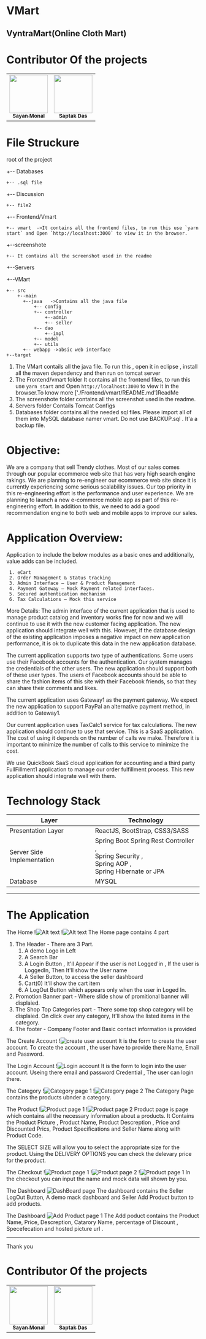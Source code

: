 # VMart

## VyntraMart(Online Cloth Mart)

# Contributor Of the projects

<table>
<tr>
<td align="center"> <a href="https://sayanmondal2098.github.io/"><img src="https://sayanmondal2098.github.io/img/profile.jpg" width="100px;" alt=""/><br /><sub><b>Sayan Monal</b></sub></a><br /></td>
<td align="center"> <a href="https://github.com/saptakds/VMart"><img src="https://avatars3.githubusercontent.com/u/38220110?s=460&v=4" width="100px;" alt=""/><br /><sub><b>Saptak Das</b></sub></a><br /></td>
</tr>
</table>

# File Struckure

root of the project

+-- Databases 

    +-- .sql file
    
+-- Discussion

    +-- file2
    
+-- Frontend/Vmart

    +-- vmart  ->It contains all the frontend files, to run this use `yarn start` and Open `http://localhost:3000` to view it in the browser.
+--screenshote

    +-- It contains all the screenshot used in the readme
    
+--Servers

+--VMart

    +-- src
        +--main
          +--java   ->Contains all the java file
              +-- config
              +-- controller
                  +--admin
                  +-- seller
              +-- dao
                  +--impl
              +-- model
              +-- utils
          +-- webapp ->absic web interface
    +--target

1. The VMart contails all the java file. To run this , open it in eclipse , install all the maven dependency and then run on tomcat server 
2. The Frontend/vmart folder It contains all the frontend files, to run this use `yarn start` and Open `http://localhost:3000` to view it in the browser.To know more ['./Frontend/vmart/README.md']ReadMe
3.  The screenshote folder contains all the screenshot used in the readme.
4. Servers folder Contails Tomcat Configs
5. Databases folder contains all the needed sql files. Please import all of them into MySQL database namer vmart.  Do not use BACKUP.sql . It'a a backup file.

# Objective:

  We are a company that sell Trendy clothes. Most of our sales comes through our popular ecommerce web site that has very high search engine rakings. We are planning to re-engineer our ecommerce web site since it is currently experiencing some serious scalability issues.
Our top priority in this re-engineering effort is the performance and user experience. We are planning to launch a new e-commerce mobile app as part of this re-engineering effort. In addition to this, we need to add a good recommendation engine to both web and mobile apps to improve our sales.

# Application Overview:
Application to include the below modules as a basic ones and additionally, value adds can be included.
     
     1. eCart
     2. Order Management & Status tracking
     3. Admin Interface – User & Product Management
     4. Payment Gateway – Mock Payment related interfaces.
     5. Secured authentication mechanism
     6. Tax Calculations – Mock this service
     
    
More Details:
     The admin interface of the current application that is used to manage product catalog and inventory works fine for now and we will continue to use it with the new customer facing application. The new application should integrate well with this. However, if the database design of the existing application imposes a negative impact on new application performance, it is ok to duplicate this data in the new application database.
  
   The current application supports two type of authentications. Some users use their Facebook accounts for the authentication. Our system manages the credentials of the other users. The new application should support both of these user types. The users of Facebook accounts should be able to share the fashion items of this site with their Facebook friends, so that they can share their comments and likes.
    
   The current application uses Gateway1 as the payment gateway. We expect the new application to support PayPal an alternative payment method, in addition to Gateway1.
    
   Our current application uses TaxCalc1 service for tax calculations. The new application should continue to use that service. This is a SaaS application. The cost of using it depends on the number of calls we make. Therefore it is important to minimize the number of calls to this service to minimize the cost.
    
   We use QuickBook SaaS cloud application for accounting and a third party FullFillment1 application to manage our order fulfillment process. This new application should integrate well with them.
    
    
# Technology Stack

| Layer  | Technology |
| ------------- | ------------- |
| Presentation Layer  | ReactJS, BootStrap, CSS3/SASS  |
| Server Side Implementation  | Spring Boot Spring Rest Controller , </br>Spring Security , </br>Spring AOP ,</br> Spring Hibernate or JPA  |
| Database  | MYSQL  |

 
- - - -

# The Application 

The Home
!![Alt text](screenshots/HOMELOGIN.png "Home page 1")
!![Alt text](screenshots/HomeLogOut.png "Home page 1") 
The Home page contains 4 part 
1. The Header - There are 3 Part. 
    1. A demo Logo in Left 
    2. A Search Bar 
    3. A Login Button , It'll Appear if the user is not Logged'in , If the user is LoggedIn, Then It'll show the User name
    4. A Seller Button, to access the seller dashboard 
    5. Cart(0) It'll show the cart item
    6. A LogOut Button which appears only when the user in Loged In.
2. Promotion Banner part -  Where slide show of promitional banner will displaied.
3. The Shop Top Categories part - There some top shop category will be displaied. On click over any category, It'll show the listed items in the category.
4. The footer - Company Footer and Basic contact information is provided

The Create Account
!![create user account](screenshots/CreateAcc.png "create user account")
It is the form to create the user account. To create the account , the user have to provide there Name, Email and Password. 

The Login Account
!![Login account](screenshots/Login.png "Login account")
It is the form to login into the user account. Useing there email and password Credential , The user can login there.

The Category
!![Category page 1](screenshots/UnderCat.png "Category page 1")
!![Category page 2](screenshots/underCat1.png "Category page 2") 
The Category Page contains the products ubnder a category.

The Product
!![Product page 1](screenshots/Product1.png "Product page 1")
!![Product page 2](screenshots/Product2.png "Product page 2") 
Product page is page which contains all the necessary information about a products. 
It Contains the Product Picture , Product Name, Product Descreption , Price and Discounted Prics,
Product Specifications and Seller Name along with Product Code.

The SELECT SIZE will allow you to select the appropriate size for the product. Using the DELIVERY OPTIONS you can check the delevary price for the product.


The Checkout
!![Product page 1](screenshots/Checkout1.png "Checkout page 1")
!![Product page 2](screenshots/Checkout2.png "Checkout page 2") 
!![Product page 1](screenshots/Checkout3.png "Checkout page 3")
In the checkout you can input the name and mock data will shown by you.

The Dashboard
![DashBoard page ](screenshots/Dash1.png "DashBoard page")
The dashboard contains the Seller LogOut Button, A demo mack dashboard and Seller Add Product button to add products.


The Dashboard
![](screenshots/SellerAddProduct.png "Add Product page 1")
The Add poduct contains the Product Name, Price, Descreption, Catarory Name, percentage of Discount , Specefecation and hosted picture url .


- - - -

Thank you 

# Contributor Of the projects

<table>
<tr>
<td align="center"> <a href="https://sayanmondal2098.github.io/"><img src="https://sayanmondal2098.github.io/img/profile.jpg" width="100px;" alt=""/><br /><sub><b>Sayan Monal</b></sub></a><br /></td>
<td align="center"> <a href="https://github.com/saptakds/VMart"><img src="https://avatars3.githubusercontent.com/u/38220110?s=460&v=4" width="100px;" alt=""/><br /><sub><b>Saptak Das</b></sub></a><br /></td>
</tr>
</table>
